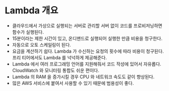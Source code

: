# Lambda 개요

- 클라우드에서 가상으로 실행되는 서버로 관리할 서버 없이 코드를 프로비저닝하면 함수가 실행된다.
- 15분이라는 제한 시간이 있고, 온디맨드로 실행되어 실행한 만큼 비용을 청구한다.
- 자동으로 오토 스케일링이 된다. 
- 요금을 계산하기 쉽다. Lambda 가 수신하는 요청의 횟수에 따라 비용이 청구된다. 프리 티어에서도 Lambda 를 넉넉하게 제공해준다.
- Lambda 에서 여러 프로그래밍 언어를 지원해줘서 코드 작성에 있어서 자유롭다. CloudWatch 와 모니터링 통합도 쉬운 편이다.
- Lambda 의 RAM 을 증가시킬 경우 CPU 와 네트워크 속도도 같이 향상된다.
- 많은 AWS 서비스에 붙여서 사용할 수 있기 때문에 범용성이 좋다.